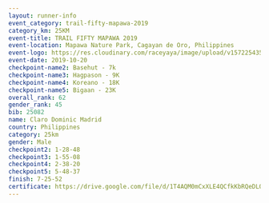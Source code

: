 ```yaml
---
layout: runner-info 
event_category: trail-fifty-mapawa-2019 
category_km: 25KM 
event-title: TRAIL FIFTY MAPAWA 2019  
event-location: Mapawa Nature Park, Cagayan de Oro, Philippines 
event-logo: https://res.cloudinary.com/raceyaya/image/upload/v1572254355/logo/trail-fifty-mapawa_fizjmb.jpg 
event-date: 2019-10-20 
checkpoint-name2: Basehut - 7k 
checkpoint-name3: Hagpason - 9K 
checkpoint-name4: Koreano - 18K 
checkpoint-name5: Bigaan - 23K 
overall_rank: 62
gender_rank: 45
bib: 25082
name: Claro Dominic Madrid
country: Philippines
category: 25km
gender: Male
checkpoint2: 1-28-48
checkpoint3: 1-55-08
checkpoint4: 2-38-20
checkpoint5: 5-48-37
finish: 7-25-52
certificate: https://drive.google.com/file/d/1T4AQM0mCxXLE4QCfkKbRQeDLQHU2WZUH/view?usp=sharing
---
```

